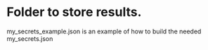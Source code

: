 # Folder to store results.
my_secrets_example.json is an example of how to build the needed my_secrets.json